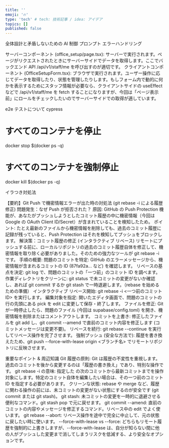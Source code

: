```yaml
---
title: ''
emoji: '🔥'
type: 'tech' # tech: 技術記事 / idea: アイデア
topics: []
published: false
---
```


全体設計と矛盾しないための AI 制御
プロンプト
エラーハンドリング

サーバーコンポーネント (office_setup/page.tsx): サーバーで実行されます。ページがリクエストされたときにサーバーサイドでデータを取得します。ここでバックエンド API /api/v1/staff/me を呼び出すのが適切です。
クライアントコンポーネント (OfficeSetupForm.tsx): ブラウザで実行されます。ユーザー操作に応じてデータを取得したり、状態を管理したりします。もしフォーム内で動的に何かを表示するためにスタッフ情報が必要なら、クライアントサイドの useEffect などで /api/v1/staff/me を fetch することになりますが、今回は「ページ表示前」にロールをチェックしたいのでサーバーサイドでの取得が適しています。

e2e テストについて
cypress

# すべてのコンテナを停止

docker stop $(docker ps -q)

# すべてのコンテナを強制停止

docker kill $(docker ps -q)

イラつき対処法

【要約】Git Push で機密情報エラーが出た時の対処法 (git rebase -i による履歴修正)
問題発生：なぜ Push が拒否された？
原因: GitHub の Push Protection 機能が、あなたがプッシュしようとしたコミット履歴の中に機密情報（今回は Google の OAuth Client ID/Secret）が含まれていることを検知したため。
ポイント: たとえ最新のファイルから機密情報を削除しても、過去のコミット履歴に記録が残っていると、Push Protection はそれを検知してプッシュをブロックします。
解決策：コミット履歴の修正 (インタラクティブ リベース)
リモートにプッシュする前に、ローカルリポジトリの過去のコミット履歴自体を修正して、機密情報を取り除く必要がありました。そのための強力なツールが git rebase -i です。
手順の概要:
問題のコミットを特定: GitHub のエラーメッセージから、機密情報が含まれるコミットの ID (87fa92a... など) を確認します。
リベースの基点を決定: git log で、問題のコミットの「一つ前」のコミット ID を調べます。
作業ディレクトリをクリーンに: git status で未コミットの変更がないか確認し、あれば git commit するか git stash で一時退避します。（rebase を始めるための準備）
インタラクティブ リベース開始: git rebase -i <一つ前のコミット ID> を実行します。
編集対象を指定: 開いたエディタ画面で、問題のコミットの行の先頭にある pick を edit に変更して保存・終了します。
ファイルを修正: Git が一時停止したら、問題のファイル (今回は supabase/config.toml) を開き、機密情報を削除またはコメントアウトします。
コミットを上書き: 修正したファイルを git add し、git commit --amend で直前のコミット内容を修正します (コミットメッセージは変更不要)。
リベースを続行: git rebase --continue を実行してリベース操作を完了させます。
強制プッシュ (安全な方法で): 履歴を書き換えたため、git push --force-with-lease origin <ブランチ名> でリモートリポジトリに反映させます。

重要なポイント & 周辺知識
Git 履歴の原則: Git は履歴の不変性を重視します。過去のコミットを後から変更するのは「履歴の書き換え」であり、特別な操作です。
git rebase -i <ID> の意味: 指定した <ID> の次のコミットから最新コミットまでを操作対象にします。特定のコミット自体を編集したい場合は、その一つ前のコミット ID を指定する必要があります。
クリーンな状態: rebase や merge など、履歴に関わる操作の前には、未コミットの変更がない状態にするのが安全です (git commit または git stash)。
git stash: 未コミットの変更を一時的に退避させる便利なコマンド。git stash pop で元に戻せます。
git commit --amend: 直前のコミットの内容やメッセージを修正するコマンド。リベース中の edit でよく使います。
git rebase --abort: リベース操作を途中で完全に中止して、元の状態に戻したい時に使います。
--force-with-lease vs --force: どちらもリモート履歴を強制的に上書きしますが、--force-with-lease は、自分が知らない間に他の人がプッシュした変更まで消してしまうリスクを低減する、より安全なオプションです。

